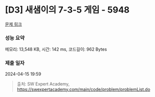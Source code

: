 # [D3] 새샘이의 7-3-5 게임 - 5948 

[문제 링크](https://swexpertacademy.com/main/code/problem/problemDetail.do?contestProbId=AWZ2IErKCwUDFAUQ) 

### 성능 요약

메모리: 13,548 KB, 시간: 142 ms, 코드길이: 962 Bytes

### 제출 일자

2024-04-15 19:59



> 출처: SW Expert Academy, https://swexpertacademy.com/main/code/problem/problemList.do